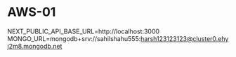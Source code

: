 # AWS-01

NEXT_PUBLIC_API_BASE_URL=http://localhost:3000
MONGO_URL=mongodb+srv://sahilshahu555:harsh123123123@cluster0.ehyj2m8.mongodb.net